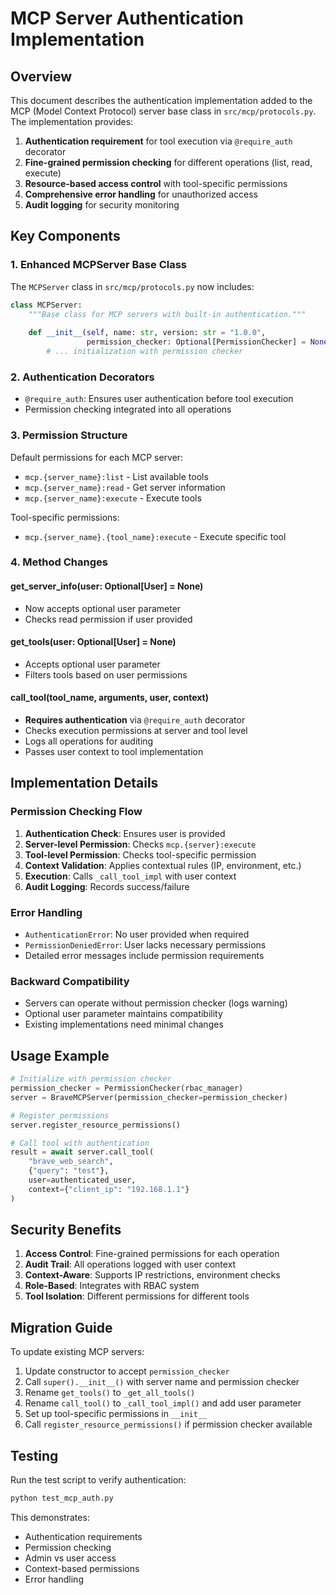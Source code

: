# MCP Server Authentication Implementation

## Overview

This document describes the authentication implementation added to the MCP (Model Context Protocol) server base class in `src/mcp/protocols.py`. The implementation provides:

1. **Authentication requirement** for tool execution via `@require_auth` decorator
2. **Fine-grained permission checking** for different operations (list, read, execute)
3. **Resource-based access control** with tool-specific permissions
4. **Comprehensive error handling** for unauthorized access
5. **Audit logging** for security monitoring

## Key Components

### 1. Enhanced MCPServer Base Class

The `MCPServer` class in `src/mcp/protocols.py` now includes:

```python
class MCPServer:
    """Base class for MCP servers with built-in authentication."""
    
    def __init__(self, name: str, version: str = "1.0.0", 
                 permission_checker: Optional[PermissionChecker] = None):
        # ... initialization with permission checker
```

### 2. Authentication Decorators

- `@require_auth`: Ensures user authentication before tool execution
- Permission checking integrated into all operations

### 3. Permission Structure

Default permissions for each MCP server:
- `mcp.{server_name}:list` - List available tools
- `mcp.{server_name}:read` - Get server information
- `mcp.{server_name}:execute` - Execute tools

Tool-specific permissions:
- `mcp.{server_name}.{tool_name}:execute` - Execute specific tool

### 4. Method Changes

#### get_server_info(user: Optional[User] = None)
- Now accepts optional user parameter
- Checks read permission if user provided

#### get_tools(user: Optional[User] = None)
- Accepts optional user parameter
- Filters tools based on user permissions

#### call_tool(tool_name, arguments, user, context)
- **Requires authentication** via `@require_auth` decorator
- Checks execution permissions at server and tool level
- Logs all operations for auditing
- Passes user context to tool implementation

## Implementation Details

### Permission Checking Flow

1. **Authentication Check**: Ensures user is provided
2. **Server-level Permission**: Checks `mcp.{server}:execute`
3. **Tool-level Permission**: Checks tool-specific permission
4. **Context Validation**: Applies contextual rules (IP, environment, etc.)
5. **Execution**: Calls `_call_tool_impl` with user context
6. **Audit Logging**: Records success/failure

### Error Handling

- `AuthenticationError`: No user provided when required
- `PermissionDeniedError`: User lacks necessary permissions
- Detailed error messages include permission requirements

### Backward Compatibility

- Servers can operate without permission checker (logs warning)
- Optional user parameter maintains compatibility
- Existing implementations need minimal changes

## Usage Example

```python
# Initialize with permission checker
permission_checker = PermissionChecker(rbac_manager)
server = BraveMCPServer(permission_checker=permission_checker)

# Register permissions
server.register_resource_permissions()

# Call tool with authentication
result = await server.call_tool(
    "brave_web_search",
    {"query": "test"},
    user=authenticated_user,
    context={"client_ip": "192.168.1.1"}
)
```

## Security Benefits

1. **Access Control**: Fine-grained permissions for each operation
2. **Audit Trail**: All operations logged with user context
3. **Context-Aware**: Supports IP restrictions, environment checks
4. **Role-Based**: Integrates with RBAC system
5. **Tool Isolation**: Different permissions for different tools

## Migration Guide

To update existing MCP servers:

1. Update constructor to accept `permission_checker`
2. Call `super().__init__()` with server name and permission checker
3. Rename `get_tools()` to `_get_all_tools()`
4. Rename `call_tool()` to `_call_tool_impl()` and add user parameter
5. Set up tool-specific permissions in `__init__`
6. Call `register_resource_permissions()` if permission checker available

## Testing

Run the test script to verify authentication:

```bash
python test_mcp_auth.py
```

This demonstrates:
- Authentication requirements
- Permission checking
- Admin vs user access
- Context-based permissions
- Error handling